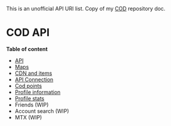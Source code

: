 This is an unofficial API URI list. Copy of my [COD](https://github.com/ate47/COD) repository doc.

# COD API

**Table of content**

- [API](apicall.md)
- [Maps](maps.md)
- [CDN and items](cdn.md)
- [API Connection](connect.md)
- [Cod points](cp.md)
- [Profile information](profile_info.md)
- [Profile stats](profile_stats.md)
- Friends (WIP)
- Account search (WIP)
- MTX (WIP)
